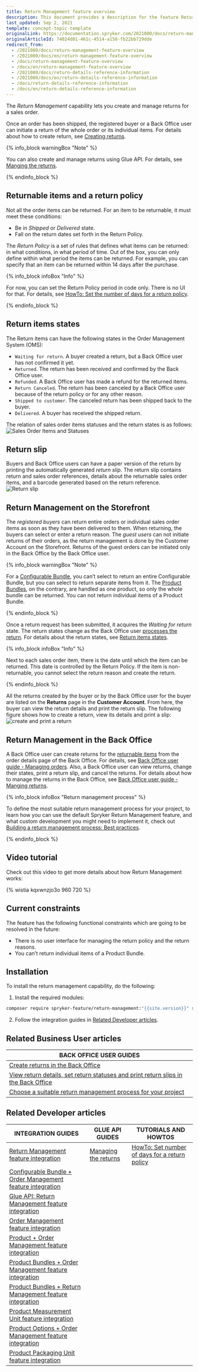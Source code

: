 ```yaml
---
title: Return Management feature overview
description: This document provides a description for the feature Return Management in the Spryker Commerce OS.
last_updated: Sep 2, 2021
template: concept-topic-template
originalLink: https://documentation.spryker.com/2021080/docs/return-management-feature-overview
originalArticleId: 74024d01-461c-4514-a158-fb22bb729dde
redirect_from:
  - /2021080/docs/return-management-feature-overview
  - /2021080/docs/en/return-management-feature-overview
  - /docs/return-management-feature-overview
  - /docs/en/return-management-feature-overview
  - /2021080/docs/return-details-reference-information
  - /2021080/docs/en/return-details-reference-information
  - /docs/return-details-reference-information
  - /docs/en/return-details-reference-information
---
```


The *Return Management* capability lets you create and manage returns for a sales order.

Once an order has been shipped, the registered buyer or a Back Office user can initiate a return of the whole order or its individual items. For details about how to create return, see [Creating returns](/docs/pbc/all/order-management-system/{{page.version}}/manage-in-the-back-office/orders/create-returns.html).

{% info_block warningBox "Note" %}

You can also create and manage returns using Glue API. For details, see [Manging the returns](/docs/pbc/all/return-management/{{page.version}}/base-shop/manage-using-glue-api/glue-api-manage-returns.html).

{% endinfo_block %}

## Returnable items and a return policy

Not all the order items can be returned. For an item to be returnable, it must meet these conditions:

* Be in *Shipped* or *Delivered* state.
* Fall on the return dates set forth in the Return Policy.

The *Return Policy* is a set of rules that defines what items can be returned: in what conditions, in what period of time. Out of the box, you can only define within what period the items can be returned. For example, you can specify that an item can be returned within 14 days after the purchase.

{% info_block infoBox "Info" %}

For now, you can set the Return Policy period in code only. There is no UI for that. For details, see [HowTo: Set the number of days for a return policy](/docs/pbc/all/return-management/{{page.version}}/base-shop/set-number-of-days-for-a-return-policy.html).

{% endinfo_block %}

## Return items states

The Return items can have the following states in the Order Management System (OMS):

* `Waiting for return`. A buyer created a return, but a Back Office user has not confirmed it yet.
* `Returned`. The return has been received and confirmed by the Back Office user.
* `Refunded`. A Back Office user has made a refund for the returned items.
* `Return Canceled`. The return has been canceled by a Back Office user because of the return policy or for any other reason.
* `Shipped to customer`. The canceled return has been shipped back to the buyer.
* `Delivered`. A buyer has received the shipped return.
<!---
{% info_block infoBox "Return states on the Storefront" %}

The preceding states are the default ones in the OMS. You can display them as they are on the Storefront as well, or name the states differently for the Storefront users. For details about how to give custom names to the return states on the Storefront, see *Display Custom Names for Order Item States on the Storefront*.

{% endinfo_block %}
-->

The relation of sales order items statuses and the return states is as follows:
![Sales Order Items and Statuses](https://confluence-connect.gliffy.net/embed/image/cebbb529-19b7-4623-bd6d-ef2b30fe97a9.png?utm_medium=live&utm_source=custom)

## Return slip

Buyers and Back Office users can have a paper version of the return by printing the automatically generated *return slip*. The return slip contains return and sales order references, details about the returnable sales order items, and a barcode generated based on the return reference.
![Return slip](https://spryker.s3.eu-central-1.amazonaws.com/docs/Features/Order+Management/Return+Management/Return+Management+Feature+Overview/print-return-slip.png)

## Return Management on the Storefront

The *registered buyers* can return entire orders or individual sales order items as soon as they have been delivered to them. When returning, the buyers can select or enter a return reason.
The *guest users* can not initiate returns of their orders, as the return management is done by the Customer Account on the Storefront. Returns of the guest orders can be initiated only in the Back Office by the Back Office user.

{% info_block warningBox "Note" %}

For a [Configurable Bundle](/docs/pbc/all/product-information-management/{{page.version}}/feature-overviews/configurable-bundle-feature-overview.html), you can’t select to return an entire Configurable Bundle, but you can select to return separate items from it.
The [Product Bundles](/docs/scos/user/features/{{page.version}}/product-bundles-feature-overview.html), on the contrary, are handled as one product, so only the whole bundle can be returned. You can not return individual items of a Product Bundle.

{% endinfo_block %}

Once a return request has been submitted, it acquires the *Waiting for return* state. The return states change as the Back Office user [processes the return](/docs/pbc/all/order-management-system/{{page.version}}/manage-in-the-back-office/orders/create-returns.html). For details about the return states, see [Return items states](/docs/pbc/all/return-management/{{page.version}}/base-shop/manage-in-the-back-office/manage-returns.html).

{% info_block infoBox "Info" %}

Next to each sales order item, there is the date until which the item can be returned. This date is controlled by the Return Policy. If the item is non-returnable, you cannot select the return reason and create the return.

{% endinfo_block %}

All the returns created by the buyer or by the Back Office user for the buyer are listed on the **Returns** page in the **Customer Account**. From here, the buyer can view the return details and print the return slip.
The following figure shows how to create a return, view its details and print a slip:
![create and print a return](https://spryker.s3.eu-central-1.amazonaws.com/docs/Features/Order+Management/Return+Management/Return+Management+Feature+Overview/create-and-print-a-return.gif)

## Return Management in the Back Office

A Back Office user can create returns for the [returnable items](#returnable-items-and-a-return-policy) from the order details page of the Back Office. For details, see [Back Office user guide - Managing orders](/docs/pbc/all/order-management-system/{{page.version}}/manage-in-the-back-office/orders/create-returns.html). Also, a Back Office user can view returns, change their states, print a return slip, and cancel the returns. For details about how to manage the returns in the Back Office, see [Back Office user guide - Manging returns](/docs/pbc/all/return-management/{{page.version}}/base-shop/manage-in-the-back-office/manage-returns.html).

{% info_block infoBox "Return management process" %}

To define the most suitable return management process for your project, to learn how you can use the default Spryker Return Management feature, and what custom development you might need to implement it, check out [Building a return management process: Best practices](/docs/pbc/all/return-management/{{page.version}}/base-shop/build-a-return-management-process-best-practices.html).

{% endinfo_block %}


## Video tutorial

Check out this video to get more details about how Return Management works:

{% wistia kqxwnzjo3o 960 720 %}

## Current constraints

The feature has the following functional constraints which are going to be resolved in the future:

* There is no user interface for managing the return policy and the return reasons.
* You can’t return individual items of a Product Bundle.

## Installation

To install the return management capability, do the following:

1. Install the required modules:

```bash
composer require spryker-feature/return-management:"{{site.version}}" spryker/sales-returns-rest-api:"{{site.version}}" spryker/barcode:"^1.1.1" --update-with-dependencies
```

2. Follow the integration guides in [Related Developer articles](#related-developer-documents).

## Related Business User articles

|BACK OFFICE USER GUIDES|
|---|
| [Create returns in the Back Office](/docs/pbc/all/order-management-system/{{page.version}}/manage-in-the-back-office/orders/create-returns.html)  |
| [View return details, set return statuses and print return slips in the Back Office](/docs/pbc/all/return-management/{{page.version}}/base-shop/manage-in-the-back-office/manage-returns.html)  |
| [Choose a suitable return management process for your project](/docs/pbc/all/return-management/{{page.version}}/base-shop/build-a-return-management-process-best-practices.html)  |

## Related Developer articles

| INTEGRATION GUIDES  | GLUE API GUIDES | TUTORIALS AND HOWTOS |
|---|---|---|
| [Return Management feature integration](/docs/pbc/all/return-management/{{page.version}}/base-shop/install-and-upgrade/install-the-return-management-feature.html) | [Managing the returns](/docs/pbc/all/return-management/{{page.version}}/marketplace/glue-api-manage-marketplace-returns.html) | [HowTo: Set number of days for a return policy](/docs/pbc/all/return-management/{{page.version}}/base-shop/set-number-of-days-for-a-return-policy.html) |
| [Configurable Bundle + Order Management feature integration](/docs/scos/dev/feature-integration-guides/{{page.version}}/configurable-bundle-order-management-feature-integration.html) |  |  |
| [Glue API: Return Management feature integration](/docs/pbc/all/return-management/{{page.version}}/base-shop/install-and-upgrade/install-the-return-management-glue-api.html) |  |  |
| [Order Management feature integration](/docs/pbc/all/order-management-system/{{page.version}}/install-and-upgrade/install-features/install-the-order-management-feature.html) |  |  |
| [Product + Order Management feature integration](/docs/scos/dev/feature-integration-guides/{{page.version}}/product-order-management-feature-integration.html) |  |  |
| [Product Bundles + Order Management feature integration](/docs/scos/dev/feature-integration-guides/{{page.version}}/product-bundles-order-management-feature-integration.html) |  |  |
| [Product Bundles + Return Management feature integration](/docs/scos/dev/feature-integration-guides/{{page.version}}/product-bundles-return-management-feature-integration.html) |  |  |
| [Product Measurement Unit feature integration](/docs/pbc/all/product-information-management/{{page.version}}/install-and-upgrade/install-features/install-the-measurement-units-feature.html) |  |  |
| [Product Options + Order Management feature integration](/docs/scos/dev/feature-integration-guides/{{page.version}}/product-options-order-management-feature-integration.html) |  |  |
| [Product Packaging Unit feature integration](/docs/scos/dev/feature-integration-guides/{{page.version}}/packaging-units-feature-integration.html) |  |  |
